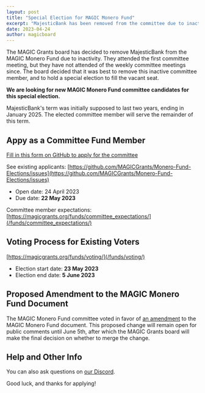 ```yaml
---
layout: post
title: "Special Election for MAGIC Monero Fund"
excerpt: "MajesticBank has been removed from the committee due to inactivty, and a special election will occur for their vacant seat"
date: 2023-04-24
author: magicboard
---
```


The MAGIC Grants board has decided to remove MajesticBank from the MAGIC Monero Fund due to inactivity. They attended the first committee meeting, but they have not attended of the weekly committee meetings since. The board decided that it was best to remove this inactive committee member, and to hold a special election to fill the vacant seat.

**We are looking for new MAGIC Monero Fund committee candidates for this special election.**

MajesticBank's term was initially supposed to last two years, ending in January 2025. The elected committee member will serve the remainder of this term.

## Appy as a Committee Fund Member

[Fill in this form on GitHub to apply for the committee](https://github.com/MAGICGrants/Monero-Fund-Elections/issues/new?assignees=&labels=candidate&template=committee-member-application.md&title=Candidate%3A+%5BName%2FPseudonym%5D+for+MAGIC+Monero+Fund)

See existing applicants: [https://github.com/MAGICGrants/Monero-Fund-Elections/issues](https://github.com/MAGICGrants/Monero-Fund-Elections/issues)

* Open date: 24 April 2023
* Due date: **22 May 2023**

Committee member expectations: [https://magicgrants.org/funds/committee_expectations/](/funds/committee_expectations/)

## Voting Process for Existing Voters

[https://magicgrants.org/funds/voting/](/funds/voting/)

* Election start date: **23 May 2023**
* Election end date: **5 June 2023**

## Proposed Amendment to the MAGIC Monero Fund Document

The MAGIC Monero Fund committee voted in favor of [an amendment](https://github.com/MAGICGrants/website/pull/16) to the MAGIC Monero Fund document. This proposed change will remain open for public comments until June 5th, after which the MAGIC Grants board will make the final decision on whether to merge the change.

## Help and Other Info

You can also ask questions on [our Discord](https://discord.gg/YH7kFuREKY).

Good luck, and thanks for applying!
